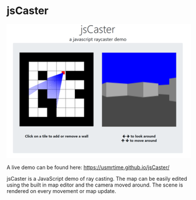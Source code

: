 # jsCaster

![Screenshot of jsCaster](screenshot.png)

A live demo can be found here: https://usmrtime.github.io/jsCaster/

jsCaster is a JavaScript demo of ray casting. The map can be easily edited using the built in map editor and the camera moved around. The scene is rendered on every movement or map update.
